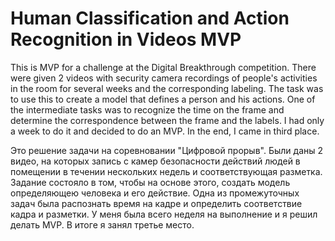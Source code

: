 # Human Classification and Action Recognition in Videos MVP

This is MVP for a challenge at the Digital Breakthrough competition. There were given 2 videos with security camera recordings of people's activities in the room for several weeks and the corresponding labeling. 
The task was to use this to create a model that defines a person and his actions. One of the intermediate tasks was to recognize the time on the frame and determine the correspondence between the frame and the labels.
I had only a week to do it and decided to do an MVP. In the end, I came in third place.

Это решение задачи на соревновании "Цифровой прорыв". Были даны 2 видео, на которых запись с камер безопасности  действий людей в помещении в течении  нескольких недель и соответствующая разметка.
Задание состояло в том, чтобы на основе этого, создать модель определяющею человека и его действие. Одна из промежуточных задач была распознать время на кадре и определить соответствие кадра и разметки.
У меня была всего неделя на выполнение и я решил делать MVP. В итоге я занял третье место.


